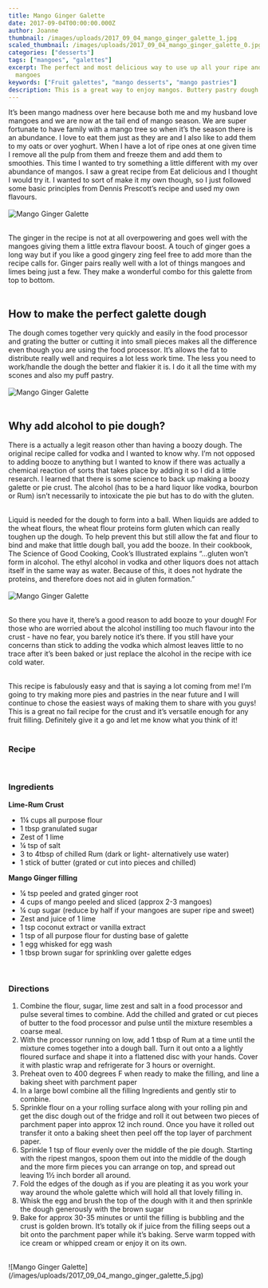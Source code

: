 ```yaml
---
title: Mango Ginger Galette
date: 2017-09-04T00:00:00.000Z
author: Joanne
thumbnail: /images/uploads/2017_09_04_mango_ginger_galette_1.jpg
scaled_thumbnail: /images/uploads/2017_09_04_mango_ginger_galette_0.jpg
categories: ["desserts"]
tags: ["mangoes", "galettes"]
excerpt: The perfect and most delicious way to use up all your ripe and half ripe
  mangoes
keywords: ["Fruit galettes", "mango desserts", "mango pastries"]
description: This is a great way to enjoy mangos. Buttery pastry dough wrapped around fresh sweet and delicious mango slices which have been gently infused with ginger and lime. 
---
```


It’s been mango madness over here because both me and my husband love mangoes and we are now at the tail end of mango season. We are super fortunate to have family with a mango tree so when it’s the season there is an abundance. I love to eat them just as they are and I also like to add them to my oats or over yoghurt. When I have a lot of ripe ones at one given time I remove all the pulp from them and freeze them and add them to smoothies. 
This time I wanted to try something a little different with my over abundance of mangos. I saw a great recipe from Eat delicious and I thought I would try it. I wanted to sort of make it my own though, so I just followed some basic principles from Dennis Prescott’s recipe and used my own flavours. 
</br>
</br>
![Mango Ginger Galette](/images/uploads/2017_09_04_mango_ginger_galette_2.jpg)
</br>
</br>

The ginger in the recipe is not at all overpowering and goes well with the mangoes giving them a little extra flavour boost. A touch of ginger goes a long way but if you like a good gingery zing feel free to add more than the recipe calls for. Ginger pairs really well with a lot of things mangoes and limes being just a few. They make a wonderful combo for this galette from top to bottom.
</br>
</br>

## How to make the perfect galette dough
The dough comes together very quickly and easily in the food processor and grating the butter or cutting it into small pieces makes all the difference even though you are using the food processor. It’s allows the fat to distribute really well and requires a lot less work time. The less you need to work/handle the dough the better and flakier it is. I do it all the time with my scones and also my puff pastry. 
</br>
</br>
![Mango Ginger Galette](/images/uploads/2017_09_04_mango_ginger_galette_3.jpg)
</br>
</br>

## Why add alcohol to pie dough?
There is a actually a legit reason other than having a boozy dough. The original recipe called for vodka and I wanted to know why. I’m not opposed to adding booze to anything but I wanted to know if there was actually a chemical reaction of sorts that takes place by adding it so I did a little research. I learned that there is some science to back up making a boozy galette or pie crust. The alcohol (has to be a hard liquor like vodka, bourbon or Rum) isn’t necessarily to intoxicate the pie but has to do with the gluten. 
</br>
</br>

Liquid is needed for the dough to form into a ball. When liquids are added to the wheat flours, the wheat flour proteins form gluten which can really toughen up the dough. To help prevent this but still allow the fat and flour to bind and make that little dough ball, you add the booze. In their cookbook, The Science of Good Cooking, Cook’s Illustrated explains “…gluten won’t form in alcohol. The ethyl alcohol in vodka and other liquors does not attach itself in the same way as water. Because of this, it does not hydrate the proteins, and therefore does not aid in gluten formation.” 
</br>
</br>
![Mango Ginger Galette](/images/uploads/2017_09_04_mango_ginger_galette_4.jpg)
</br>
</br>

So there you have it, there’s a good reason to add booze to your dough! For those who are worried about the alcohol instilling too much flavour into the crust - have no fear, you barely notice it’s there. If you still have your concerns than stick to adding the vodka which almost leaves little to no trace after it’s been baked or just replace the alcohol in the recipe with ice cold water. 
</br>
</br>

This recipe is fabulously easy and that is saying a lot coming from me! I’m going to try making more pies and pastries in the near future and I will continue to chose the easiest ways of making them to share with you guys! This is a great no fail recipe for the crust and it’s versatile enough for any fruit filling. Definitely give it a go and let me know what you think of it! 
</br>
</br>

### Recipe
</br>

### Ingredients

__Lime-Rum Crust__

* <span itemprop="recipeIngredient">1¼ cups all purpose flour</span>
* <span itemprop="recipeIngredient">1 tbsp granulated sugar</span>
* <span itemprop="recipeIngredient">Zest of 1 lime</span>
* <span itemprop="recipeIngredient">¼ tsp of salt</span>
* <span itemprop="recipeIngredient">3 to 4tbsp of chilled Rum (dark or light- alternatively use water) </span>
* <span itemprop="recipeIngredient">1 stick of butter (grated or cut into pieces and chilled)</span>

__Mango Ginger filling__

* <span itemprop="recipeIngredient">¼ tsp peeled and grated ginger root</span>
* <span itemprop="recipeIngredient">4 cups of mango peeled and sliced (approx 2-3 mangoes)</span>
* <span itemprop="recipeIngredient">¼ cup sugar (reduce by half if your mangoes are super ripe and sweet)</span>
* <span itemprop="recipeIngredient">Zest and juice of 1 lime </span>
* <span itemprop="recipeIngredient">1 tsp coconut extract or vanilla extract </span>
* <span itemprop="recipeIngredient">1 tsp of all purpose flour for dusting base  of galette</span>
* <span itemprop="recipeIngredient">1 egg whisked for egg wash </span>
* <span itemprop="recipeIngredient">1 tbsp brown sugar for sprinkling over galette edges </span>
</br>

### Directions

1.	Combine the flour, sugar, lime zest and salt in a food processor and pulse several times to combine. Add the chilled and grated or cut pieces of butter to the food processor and pulse until the mixture resembles a coarse meal.
2.	With the processor running on low, add 1 tbsp of Rum at a time until the mixture comes together into a dough ball. Turn it out onto a a lightly floured surface and shape it into a flattened disc with your hands. Cover it with plastic wrap and refrigerate for 3 hours or overnight.
3.	Preheat oven to 400 degrees F when ready to make the filling, and line a baking sheet with parchment paper
4.	In a large bowl combine all the filling Ingredients and gently stir to combine.
5.	Sprinkle flour on a your rolling surface along with your rolling pin and get the disc dough out of the fridge and roll it out between two pieces of parchment paper into approx 12 inch round. Once you have it rolled out transfer it onto a baking sheet then peel off the top layer of parchment paper. 
6.	Sprinkle 1 tsp of flour evenly over the middle of the pie dough. Starting with the ripest mangos, spoon them out into the middle of the dough and the more firm pieces you can arrange on top, and spread out leaving 1½ inch border all around.
7.	Fold the edges of the dough as if you are pleating it as you work your way around the whole galette which will hold all that lovely filling in.
8.	Whisk the egg and brush the top of the dough with it and then sprinkle the dough generously with the brown sugar
9.	Bake for approx 30-35 minutes or until the filling is bubbling and the crust is golden brown. It’s totally ok if juice from the filling seeps out a bit onto the parchment paper while it’s baking. Serve warm topped with ice cream or whipped cream or enjoy it on its own.

</br>
![Mango Ginger Galette](/images/uploads/2017_09_04_mango_ginger_galette_5.jpg)